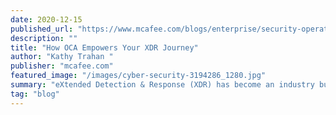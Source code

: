 ```yaml
---
date: 2020-12-15
published_url: "https://www.mcafee.com/blogs/enterprise/security-operations/how-oca-empowers-your-xdr-journey/?dse"
description: ""
title: "How OCA Empowers Your XDR Journey"
author: "Kathy Trahan "
publisher: "mcafee.com"
featured_image: "/images/cyber-security-3194286_1280.jpg"
summary: "eXtended Detection & Response (XDR) has become an industry buzzword promising to take detection and response to new heights and improving security operations effectiveness. Not only are customers and vendors behind this but industry groups like Open Cybersecurity Alliance (OCA) share this same goal and there are some open projects to leverage for this effort."
tag: "blog"
---
```

